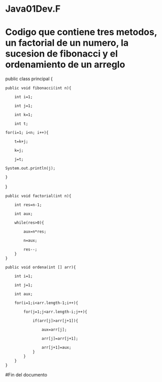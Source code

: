 # Java01Dev.F

# Codigo que contiene tres metodos, un factorial de un numero, la sucesion de fibonacci y el ordenamiento de un arreglo
public class principal {

	public void fibonacci(int n){

		int i=1;

		int j=1;

		int k=1;

		int t;

	for(i=1; i<n; i++){

		t=k+j;

		k=j;

		j=t;

	System.out.println(j);

	}
}

	public void factorial(int n){

		int res=n-1;

		int aux;

		while(res>0){

			aux=n*res;

			n=aux;

			res--;
		}
	}

	public void ordena(int [] arr){

		int i=1;

		int j=1;

		int aux;

		for(i=1;i<arr.length-1;i++){

			for(j=1;j<arr.length-i;j++){

				if(arr[j]>arr[j+1]){

					aux=arr[j];

					arr[j]=arr[j+1];

					arr[j+1]=aux;
				}
			}
		}	
	}
#Fin del documento

